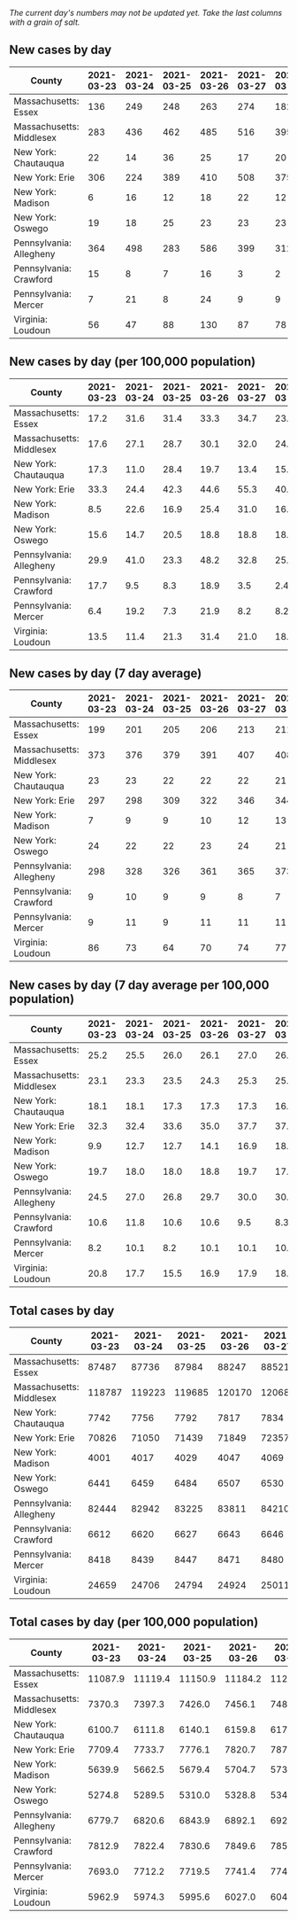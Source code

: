 _The current day's numbers may not be updated yet. Take the last columns with a grain of salt._
## New cases by day

| County | 2021-03-23 | 2021-03-24 | 2021-03-25 | 2021-03-26 | 2021-03-27 | 2021-03-28 | 2021-03-29 |
| --- | --- | --- | --- | --- | --- | --- | --- |
| Massachusetts: Essex | 136 | 249 | 248 | 263 | 274 | 182 |  |
| Massachusetts: Middlesex | 283 | 436 | 462 | 485 | 516 | 395 |  |
| New York: Chautauqua | 22 | 14 | 36 | 25 | 17 | 20 |  |
| New York: Erie | 306 | 224 | 389 | 410 | 508 | 375 |  |
| New York: Madison | 6 | 16 | 12 | 18 | 22 | 12 |  |
| New York: Oswego | 19 | 18 | 25 | 23 | 23 | 23 |  |
| Pennsylvania: Allegheny | 364 | 498 | 283 | 586 | 399 | 312 | 328 |
| Pennsylvania: Crawford | 15 | 8 | 7 | 16 | 3 | 2 | 13 |
| Pennsylvania: Mercer | 7 | 21 | 8 | 24 | 9 | 9 | 15 |
| Virginia: Loudoun | 56 | 47 | 88 | 130 | 87 | 78 | 47 |

## New cases by day (per 100,000 population)

| County | 2021-03-23 | 2021-03-24 | 2021-03-25 | 2021-03-26 | 2021-03-27 | 2021-03-28 | 2021-03-29 |
| --- | --- | --- | --- | --- | --- | --- | --- |
| Massachusetts: Essex | 17.2 | 31.6 | 31.4 | 33.3 | 34.7 | 23.1 |  |
| Massachusetts: Middlesex | 17.6 | 27.1 | 28.7 | 30.1 | 32.0 | 24.5 |  |
| New York: Chautauqua | 17.3 | 11.0 | 28.4 | 19.7 | 13.4 | 15.8 |  |
| New York: Erie | 33.3 | 24.4 | 42.3 | 44.6 | 55.3 | 40.8 |  |
| New York: Madison | 8.5 | 22.6 | 16.9 | 25.4 | 31.0 | 16.9 |  |
| New York: Oswego | 15.6 | 14.7 | 20.5 | 18.8 | 18.8 | 18.8 |  |
| Pennsylvania: Allegheny | 29.9 | 41.0 | 23.3 | 48.2 | 32.8 | 25.7 | 27.0 |
| Pennsylvania: Crawford | 17.7 | 9.5 | 8.3 | 18.9 | 3.5 | 2.4 | 15.4 |
| Pennsylvania: Mercer | 6.4 | 19.2 | 7.3 | 21.9 | 8.2 | 8.2 | 13.7 |
| Virginia: Loudoun | 13.5 | 11.4 | 21.3 | 31.4 | 21.0 | 18.9 | 11.4 |

## New cases by day (7 day average)

| County | 2021-03-23 | 2021-03-24 | 2021-03-25 | 2021-03-26 | 2021-03-27 | 2021-03-28 | 2021-03-29 |
| --- | --- | --- | --- | --- | --- | --- | --- |
| Massachusetts: Essex | 199 | 201 | 205 | 206 | 213 | 211 |  |
| Massachusetts: Middlesex | 373 | 376 | 379 | 391 | 407 | 408 |  |
| New York: Chautauqua | 23 | 23 | 22 | 22 | 22 | 21 |  |
| New York: Erie | 297 | 298 | 309 | 322 | 346 | 344 |  |
| New York: Madison | 7 | 9 | 9 | 10 | 12 | 13 |  |
| New York: Oswego | 24 | 22 | 22 | 23 | 24 | 21 |  |
| Pennsylvania: Allegheny | 298 | 328 | 326 | 361 | 365 | 373 | 396 |
| Pennsylvania: Crawford | 9 | 10 | 9 | 9 | 8 | 7 | 9 |
| Pennsylvania: Mercer | 9 | 11 | 9 | 11 | 11 | 11 | 13 |
| Virginia: Loudoun | 86 | 73 | 64 | 70 | 74 | 77 | 76 |

## New cases by day (7 day average per 100,000 population)

| County | 2021-03-23 | 2021-03-24 | 2021-03-25 | 2021-03-26 | 2021-03-27 | 2021-03-28 | 2021-03-29 |
| --- | --- | --- | --- | --- | --- | --- | --- |
| Massachusetts: Essex | 25.2 | 25.5 | 26.0 | 26.1 | 27.0 | 26.7 |  |
| Massachusetts: Middlesex | 23.1 | 23.3 | 23.5 | 24.3 | 25.3 | 25.3 |  |
| New York: Chautauqua | 18.1 | 18.1 | 17.3 | 17.3 | 17.3 | 16.5 |  |
| New York: Erie | 32.3 | 32.4 | 33.6 | 35.0 | 37.7 | 37.4 |  |
| New York: Madison | 9.9 | 12.7 | 12.7 | 14.1 | 16.9 | 18.3 |  |
| New York: Oswego | 19.7 | 18.0 | 18.0 | 18.8 | 19.7 | 17.2 |  |
| Pennsylvania: Allegheny | 24.5 | 27.0 | 26.8 | 29.7 | 30.0 | 30.7 | 32.6 |
| Pennsylvania: Crawford | 10.6 | 11.8 | 10.6 | 10.6 | 9.5 | 8.3 | 10.6 |
| Pennsylvania: Mercer | 8.2 | 10.1 | 8.2 | 10.1 | 10.1 | 10.1 | 11.9 |
| Virginia: Loudoun | 20.8 | 17.7 | 15.5 | 16.9 | 17.9 | 18.6 | 18.4 |

## Total cases by day

| County | 2021-03-23 | 2021-03-24 | 2021-03-25 | 2021-03-26 | 2021-03-27 | 2021-03-28 | 2021-03-29 |
| --- | --- | --- | --- | --- | --- | --- | --- |
| Massachusetts: Essex | 87487 | 87736 | 87984 | 88247 | 88521 | 88703 |  |
| Massachusetts: Middlesex | 118787 | 119223 | 119685 | 120170 | 120686 | 121081 |  |
| New York: Chautauqua | 7742 | 7756 | 7792 | 7817 | 7834 | 7854 |  |
| New York: Erie | 70826 | 71050 | 71439 | 71849 | 72357 | 72732 |  |
| New York: Madison | 4001 | 4017 | 4029 | 4047 | 4069 | 4081 |  |
| New York: Oswego | 6441 | 6459 | 6484 | 6507 | 6530 | 6553 |  |
| Pennsylvania: Allegheny | 82444 | 82942 | 83225 | 83811 | 84210 | 84522 | 84850 |
| Pennsylvania: Crawford | 6612 | 6620 | 6627 | 6643 | 6646 | 6648 | 6661 |
| Pennsylvania: Mercer | 8418 | 8439 | 8447 | 8471 | 8480 | 8489 | 8504 |
| Virginia: Loudoun | 24659 | 24706 | 24794 | 24924 | 25011 | 25089 | 25136 |

## Total cases by day (per 100,000 population)

| County | 2021-03-23 | 2021-03-24 | 2021-03-25 | 2021-03-26 | 2021-03-27 | 2021-03-28 | 2021-03-29 |
| --- | --- | --- | --- | --- | --- | --- | --- |
| Massachusetts: Essex | 11087.9 | 11119.4 | 11150.9 | 11184.2 | 11218.9 | 11242.0 |  |
| Massachusetts: Middlesex | 7370.3 | 7397.3 | 7426.0 | 7456.1 | 7488.1 | 7512.6 |  |
| New York: Chautauqua | 6100.7 | 6111.8 | 6140.1 | 6159.8 | 6173.2 | 6189.0 |  |
| New York: Erie | 7709.4 | 7733.7 | 7776.1 | 7820.7 | 7876.0 | 7916.8 |  |
| New York: Madison | 5639.9 | 5662.5 | 5679.4 | 5704.7 | 5735.8 | 5752.7 |  |
| New York: Oswego | 5274.8 | 5289.5 | 5310.0 | 5328.8 | 5347.7 | 5366.5 |  |
| Pennsylvania: Allegheny | 6779.7 | 6820.6 | 6843.9 | 6892.1 | 6924.9 | 6950.6 | 6977.5 |
| Pennsylvania: Crawford | 7812.9 | 7822.4 | 7830.6 | 7849.6 | 7853.1 | 7855.5 | 7870.8 |
| Pennsylvania: Mercer | 7693.0 | 7712.2 | 7719.5 | 7741.4 | 7749.7 | 7757.9 | 7771.6 |
| Virginia: Loudoun | 5962.9 | 5974.3 | 5995.6 | 6027.0 | 6048.0 | 6066.9 | 6078.3 |
